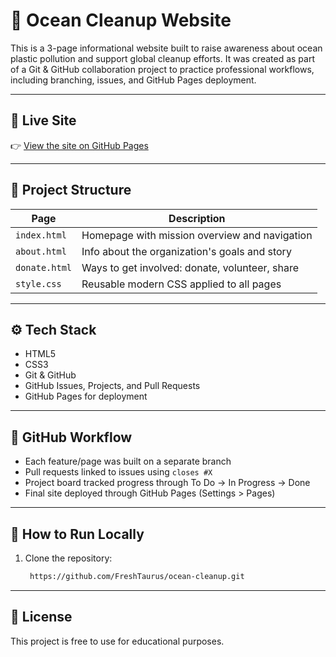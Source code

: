 # 🌊 Ocean Cleanup Website

This is a 3-page informational website built to raise awareness about ocean plastic pollution and support global cleanup efforts. It was created as part of a Git & GitHub collaboration project to practice professional workflows, including branching, issues, and GitHub Pages deployment.

---

## 🔗 Live Site

👉 [View the site on GitHub Pages](https://freshtaurus.github.io/ocean-cleanup/)

---

## 📁 Project Structure

| Page        | Description                                                  |
|-------------|--------------------------------------------------------------|
| `index.html` | Homepage with mission overview and navigation               |
| `about.html` | Info about the organization's goals and story               |
| `donate.html`| Ways to get involved: donate, volunteer, share              |
| `style.css`  | Reusable modern CSS applied to all pages                    |

---

## ⚙️ Tech Stack

- HTML5
- CSS3
- Git & GitHub
- GitHub Issues, Projects, and Pull Requests
- GitHub Pages for deployment

---

## 📌 GitHub Workflow

- Each feature/page was built on a separate branch
- Pull requests linked to issues using `closes #X`
- Project board tracked progress through To Do → In Progress → Done
- Final site deployed through GitHub Pages (Settings > Pages)

---

## 📌 How to Run Locally
1. Clone the repository:
   ```bash
    https://github.com/FreshTaurus/ocean-cleanup.git

---

## 🤝 License

This project is free to use for educational purposes.
